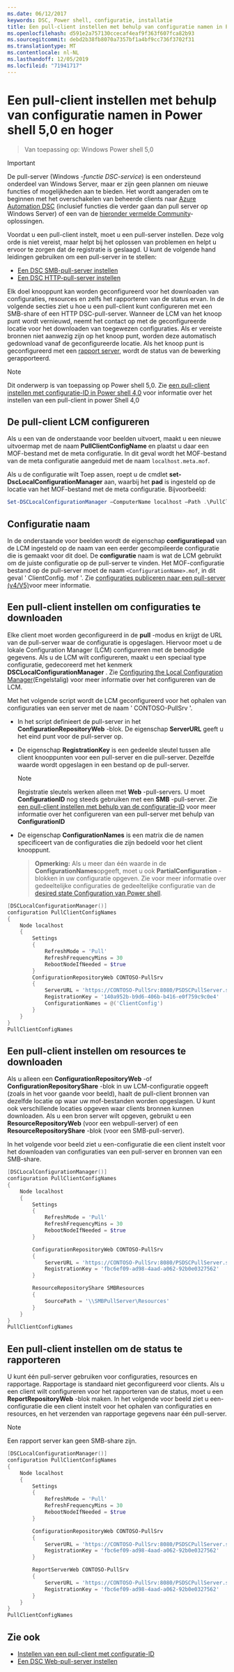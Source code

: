 ```yaml
---
ms.date: 06/12/2017
keywords: DSC, Power shell, configuratie, installatie
title: Een pull-client instellen met behulp van configuratie namen in Power shell 5,0 en hoger
ms.openlocfilehash: d591e2a757130ccecaf4eaf9f363f607fca82b93
ms.sourcegitcommit: debd2b38fb8070a7357bf1a4bf9cc736f3702f31
ms.translationtype: MT
ms.contentlocale: nl-NL
ms.lasthandoff: 12/05/2019
ms.locfileid: "71941717"
---
```

# <a name="set-up-a-pull-client-using-configuration-names-in-powershell-50-and-later"></a>Een pull-client instellen met behulp van configuratie namen in Power shell 5,0 en hoger

> Van toepassing op: Windows Power shell 5,0

> [!IMPORTANT]
> De pull-server (Windows *-functie DSC-service*) is een ondersteund onderdeel van Windows Server, maar er zijn geen plannen om nieuwe functies of mogelijkheden aan te bieden. Het wordt aangeraden om te beginnen met het overschakelen van beheerde clients naar [Azure Automation DSC](/azure/automation/automation-dsc-getting-started) (inclusief functies die verder gaan dan pull server op Windows Server) of een van de [hieronder vermelde Community](pullserver.md#community-solutions-for-pull-service)-oplossingen.

Voordat u een pull-client instelt, moet u een pull-server instellen. Deze volg orde is niet vereist, maar helpt bij het oplossen van problemen en helpt u ervoor te zorgen dat de registratie is geslaagd. U kunt de volgende hand leidingen gebruiken om een pull-server in te stellen:

- [Een DSC SMB-pull-server instellen](pullServerSmb.md)
- [Een DSC HTTP-pull-server instellen](pullServer.md)

Elk doel knooppunt kan worden geconfigureerd voor het downloaden van configuraties, resources en zelfs het rapporteren van de status ervan. In de volgende secties ziet u hoe u een pull-client kunt configureren met een SMB-share of een HTTP DSC-pull-server. Wanneer de LCM van het knoop punt wordt vernieuwd, neemt het contact op met de geconfigureerde locatie voor het downloaden van toegewezen configuraties. Als er vereiste bronnen niet aanwezig zijn op het knoop punt, worden deze automatisch gedownload vanaf de geconfigureerde locatie. Als het knoop punt is geconfigureerd met een [rapport server](reportServer.md), wordt de status van de bewerking gerapporteerd.

> [!NOTE]
> Dit onderwerp is van toepassing op Power shell 5,0.
> Zie [een pull-client instellen met configuratie-ID in Power shell 4,0](pullClientConfigID4.md) voor informatie over het instellen van een pull-client in power Shell 4,0

## <a name="configure-the-pull-client-lcm"></a>De pull-client LCM configureren

Als u een van de onderstaande voor beelden uitvoert, maakt u een nieuwe uitvoermap met de naam **PullClientConfigName** en plaatst u daar een MOF-bestand met de meta configuratie. In dit geval wordt het MOF-bestand van de meta configuratie aangeduid met de naam `localhost.meta.mof`.

Als u de configuratie wilt Toep assen, roept u de cmdlet **set-DscLocalConfigurationManager** aan, waarbij het **pad** is ingesteld op de locatie van het MOF-bestand met de meta configuratie. Bijvoorbeeld:

```powershell
Set-DSCLocalConfigurationManager –ComputerName localhost –Path .\PullClientConfigName –Verbose.
```

## <a name="configuration-name"></a>Configuratie naam

In de onderstaande voor beelden wordt de eigenschap **configuratiepad** van de LCM ingesteld op de naam van een eerder gecompileerde configuratie die is gemaakt voor dit doel. De **configuratie** naam is wat de LCM gebruikt om de juiste configuratie op de pull-server te vinden. Het MOF-configuratie bestand op de pull-server moet de naam `<ConfigurationName>.mof`, in dit geval ' ClientConfig. mof '. Zie [configuraties publiceren naar een pull-server (v4/V5)](publishConfigs.md)voor meer informatie.

## <a name="set-up-a-pull-client-to-download-configurations"></a>Een pull-client instellen om configuraties te downloaden

Elke client moet worden geconfigureerd in de **pull** -modus en krijgt de URL van de pull-server waar de configuratie is opgeslagen. Hiervoor moet u de lokale Configuration Manager (LCM) configureren met de benodigde gegevens. Als u de LCM wilt configureren, maakt u een speciaal type configuratie, gedecoreerd met het kenmerk **DSCLocalConfigurationManager** . Zie [Configuring the Local Configuration Manager](../managing-nodes/metaConfig.md)(Engelstalig) voor meer informatie over het configureren van de LCM.

Met het volgende script wordt de LCM geconfigureerd voor het ophalen van configuraties van een server met de naam ' CONTOSO-PullSrv '.

- In het script definieert de pull-server in het **ConfigurationRepositoryWeb** -blok. De eigenschap **ServerURL** geeft u het eind punt voor de pull-server op.

- De eigenschap **RegistrationKey** is een gedeelde sleutel tussen alle client knooppunten voor een pull-server en die pull-server. Dezelfde waarde wordt opgeslagen in een bestand op de pull-server.
  > [!NOTE]
  > Registratie sleutels werken alleen met **Web** -pull-servers. U moet **ConfigurationID** nog steeds gebruiken met een **SMB** -pull-server.
  > Zie [een pull-client instellen met behulp van de configuratie-ID](pullClientConfigId.md) voor meer informatie over het configureren van een pull-server met behulp van **ConfigurationID**

- De eigenschap **ConfigurationNames** is een matrix die de namen specificeert van de configuraties die zijn bedoeld voor het client knooppunt.
  >**Opmerking:** Als u meer dan één waarde in de **ConfigurationNames**opgeeft, moet u ook **PartialConfiguration** -blokken in uw configuratie opgeven.
  >Zie voor meer informatie over gedeeltelijke configuraties de gedeeltelijke configuratie van de [desired state Configuration van Power shell](partialConfigs.md).

```powershell
[DSCLocalConfigurationManager()]
configuration PullClientConfigNames
{
    Node localhost
    {
        Settings
        {
            RefreshMode = 'Pull'
            RefreshFrequencyMins = 30
            RebootNodeIfNeeded = $true
        }
        ConfigurationRepositoryWeb CONTOSO-PullSrv
        {
            ServerURL = 'https://CONTOSO-PullSrv:8080/PSDSCPullServer.svc'
            RegistrationKey = '140a952b-b9d6-406b-b416-e0f759c9c0e4'
            ConfigurationNames = @('ClientConfig')
        }
    }
}
PullClientConfigNames
```

## <a name="set-up-a-pull-client-to-download-resources"></a>Een pull-client instellen om resources te downloaden

Als u alleen een **ConfigurationRepositoryWeb** -of **ConfigurationRepositoryShare** -blok in uw LCM-configuratie opgeeft (zoals in het voor gaande voor beeld), haalt de pull-client bronnen van dezelfde locatie op waar uw mof-bestanden worden opgeslagen. U kunt ook verschillende locaties opgeven waar clients bronnen kunnen downloaden. Als u een bron server wilt opgeven, gebruikt u een **ResourceRepositoryWeb** (voor een webpull-server) of een **ResourceRepositoryShare** -blok (voor een SMB-pull-server).

In het volgende voor beeld ziet u een-configuratie die een client instelt voor het downloaden van configuraties van een pull-server en bronnen van een SMB-share.

```powershell
[DSCLocalConfigurationManager()]
configuration PullClientConfigNames
{
    Node localhost
    {
        Settings
        {
            RefreshMode = 'Pull'
            RefreshFrequencyMins = 30
            RebootNodeIfNeeded = $true
        }

        ConfigurationRepositoryWeb CONTOSO-PullSrv
        {
            ServerURL = 'https://CONTOSO-PullSrv:8080/PSDSCPullServer.svc'
            RegistrationKey = 'fbc6ef09-ad98-4aad-a062-92b0e0327562'
        }

        ResourceRepositoryShare SMBResources
        {
            SourcePath = '\\SMBPullServer\Resources'
        }
    }
}
PullClientConfigNames
```

## <a name="set-up-a-pull-client-to-report-status"></a>Een pull-client instellen om de status te rapporteren

U kunt één pull-server gebruiken voor configuraties, resources en rapportage. Rapportage is standaard niet geconfigureerd voor clients. Als u een client wilt configureren voor het rapporteren van de status, moet u een **ReportRepositoryWeb** -blok maken. In het volgende voor beeld ziet u een-configuratie die een client instelt voor het ophalen van configuraties en resources, en het verzenden van rapportage gegevens naar één pull-server.

> [!NOTE]
> Een rapport server kan geen SMB-share zijn.

```powershell
[DSCLocalConfigurationManager()]
configuration PullClientConfigNames
{
    Node localhost
    {
        Settings
        {
            RefreshMode = 'Pull'
            RefreshFrequencyMins = 30
            RebootNodeIfNeeded = $true
        }

        ConfigurationRepositoryWeb CONTOSO-PullSrv
        {
            ServerURL = 'https://CONTOSO-PullSrv:8080/PSDSCPullServer.svc'
            RegistrationKey = 'fbc6ef09-ad98-4aad-a062-92b0e0327562'
        }

        ReportServerWeb CONTOSO-PullSrv
        {
            ServerURL = 'https://CONTOSO-PullSrv:8080/PSDSCPullServer.svc'
            RegistrationKey = 'fbc6ef09-ad98-4aad-a062-92b0e0327562'
        }
    }
}
PullClientConfigNames
```

## <a name="see-also"></a>Zie ook

* [Instellen van een pull-client met configuratie-ID](PullClientConfigNames.md)
* [Een DSC Web-pull-server instellen](pullServer.md)
